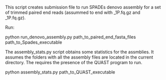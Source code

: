 This script creates submission file to run SPADEs denovo assembly for a set of
trimmed paired end reads (assummed to end with _1P.fq.gz and _1P.fq.gz).

Run:

python run_denovo_assembly.py  path_to_paired_end_fasta_files path_to_Spades_executable

The assembly_stats.py script obtains some statistics for the assmblies. It assumes the folders with 
all the assembly files are located in the current directory. The requires the presence of the QUAST
program to run.

python assembly_stats.py path_to_QUAST_executable
